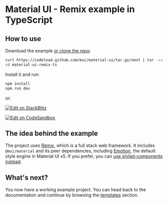 # Material UI - Remix example in TypeScript

## How to use

Download the example [or clone the repo](https://github.com/mui/material-ui):

<!-- #default-branch-switch -->

```bash
curl https://codeload.github.com/mui/material-ui/tar.gz/next | tar -xz --strip=2  material-ui-next/examples/material-ui-remix-ts
cd material-ui-remix-ts
```

Install it and run:

```bash
npm install
npm run dev
```

or:

<!-- #default-branch-switch -->

[![Edit on StackBlitz](https://developer.stackblitz.com/img/open_in_stackblitz.svg)](https://stackblitz.com/github/mui/material-ui/tree/next/examples/material-ui-remix-ts)

[![Edit on CodeSandbox](https://codesandbox.io/static/img/play-codesandbox.svg)](https://codesandbox.io/p/sandbox/github/mui/material-ui/tree/next/examples/material-ui-remix-ts)

## The idea behind the example

The project uses [Remix](https://remix.run/), which is a full stack web framework.
It includes `@mui/material` and its peer dependencies, including [Emotion](https://emotion.sh/docs/introduction), the default style engine in Material UI v5.
If you prefer, you can [use styled-components instead](https://next.mui.com/material-ui/integrations/interoperability/#styled-components).

## What's next?

<!-- #default-branch-switch -->

You now have a working example project.
You can head back to the documentation and continue by browsing the [templates](https://next.mui.com/material-ui/getting-started/templates/) section.
